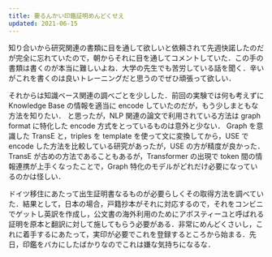 ```yaml
---
title: 要るんかい印鑑証明めんどくせえ
updated: 2021-06-15
---
```


知り合いから研究関連の書類に目を通して欲しいと依頼されて先週快諾したのだが完全に忘れていたので，朝からそれに目を通してコメントしていた．この手の書類は書くのが本当に難しいよね．大学の先生でも苦労している話を聞く．辛いがこれを書くのは良いトレーニングだと思うのでぜひ頑張って欲しい．

それからは知識ベース関連の調べごとを少しした．前回の実験では何も考えずに Knowledge Base の情報を適当に encode していたのだが，もう少しまともな方法を知りたい．
と思ったが，NLP 関連の論文で利用されている方法は graph format に特化した encode 方式をとっているものは意外と少ない．
Graph を意識した TransE と，triples を template を使って文に変換してから，USE で encode した方法を比較している研究があったが，USE の方が精度が良かった．TransE が古めの方法であることもあるが，Transformer の出現で token 間の情報連携が上手くなったことで，Graph 特化のモデルがどれだけ必要になっているのかは怪しい．

ドイツ移住にあたって出生証明書なるものが必要らしくその取得方法を調べていた．結果として，日本の場合，戸籍抄本がそれに対応するので，それをコンビニでゲットし英訳を作成し，公文書の海外利用のためにアポスティーユと呼ばれる証明を原本と翻訳に対して施してもらう必要がある．非常にめんどくさいし，これに着手するにあたって，実印が必要でこれを登録するところから始まる．先日，印鑑をバカにしたばかりなのでこれは嫌な気持ちになるな．
